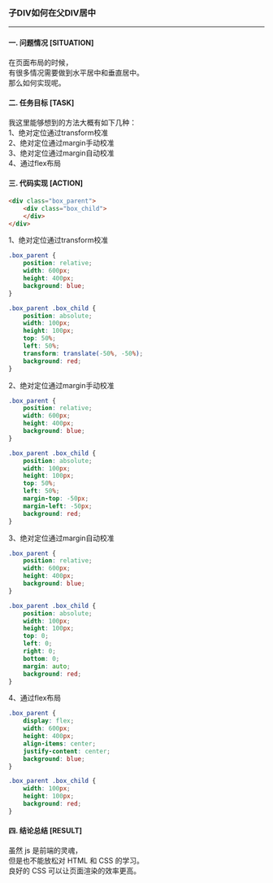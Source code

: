 ### 子DIV如何在父DIV居中
---

#### 一. 问题情况 [SITUATION]  
在页面布局的时候，  
有很多情况需要做到水平居中和垂直居中。  
那么如何实现呢。  
  
#### 二. 任务目标 [TASK]  
我这里能够想到的方法大概有如下几种：  
1、绝对定位通过transform校准  
2、绝对定位通过margin手动校准  
3、绝对定位通过margin自动校准  
4、通过flex布局  
  
#### 三. 代码实现 [ACTION]  
``` html  
<div class="box_parent">
    <div class="box_child">
    </div>
</div>
```
1、绝对定位通过transform校准  
``` css  
.box_parent {
    position: relative;
    width: 600px;
    height: 400px;
    background: blue;
}

.box_parent .box_child {
    position: absolute;
    width: 100px;
    height: 100px;
    top: 50%;
    left: 50%;
    transform: translate(-50%, -50%);
    background: red;
}
```  
2、绝对定位通过margin手动校准  
``` css  
.box_parent {
    position: relative;
    width: 600px;
    height: 400px;
    background: blue;
}

.box_parent .box_child {
    position: absolute;
    width: 100px;
    height: 100px;
    top: 50%;
    left: 50%;
    margin-top: -50px;
    margin-left: -50px;
    background: red;
}
```  
3、绝对定位通过margin自动校准  
``` css  
.box_parent {
    position: relative;
    width: 600px;
    height: 400px;
    background: blue;
}

.box_parent .box_child {
    position: absolute;
    width: 100px;
    height: 100px;
    top: 0;
    left: 0;
    right: 0;
    bottom: 0;
    margin: auto;
    background: red;
}
```  
4、通过flex布局  
``` css  
.box_parent {
    display: flex;
    width: 600px;
    height: 400px;
    align-items: center;
    justify-content: center;
    background: blue;
}

.box_parent .box_child {
    width: 100px;
    height: 100px;
    background: red;
}
```  
    
#### 四. 结论总结 [RESULT]  
虽然 js 是前端的灵魂，  
但是也不能放松对 HTML 和 CSS 的学习。  
良好的 CSS 可以让页面渲染的效率更高。  